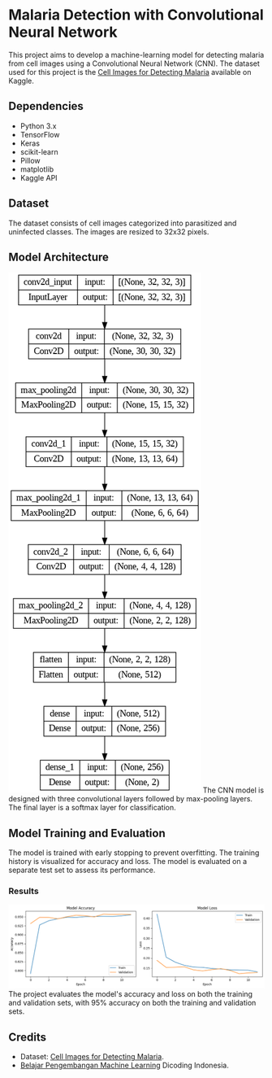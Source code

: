 # Malaria Detection with Convolutional Neural Network

This project aims to develop a machine-learning model for detecting malaria from cell images using a Convolutional Neural Network (CNN). The dataset used for this project is the [Cell Images for Detecting Malaria](https://www.kaggle.com/iarunava/cell-images-for-detecting-malaria) available on Kaggle.

## Dependencies

- Python 3.x
- TensorFlow
- Keras
- scikit-learn
- Pillow
- matplotlib
- Kaggle API

## Dataset

The dataset consists of cell images categorized into parasitized and uninfected classes. The images are resized to 32x32 pixels.

## Model Architecture

![Model Summary](model_summary.png)
The CNN model is designed with three convolutional layers followed by max-pooling layers. The final layer is a softmax layer for classification.

## Model Training and Evaluation
The model is trained with early stopping to prevent overfitting. The training history is visualized for accuracy and loss. The model is evaluated on a separate test set to assess its performance.

### Results
![Model Accuracy and Loss](accuracy_loss_plot.png)
The project evaluates the model's accuracy and loss on both the training and validation sets, with 95% accuracy on both the training and validation sets.

## Credits
* Dataset: [Cell Images for Detecting Malaria](https://www.kaggle.com/iarunava/cell-images-for-detecting-malaria).
* [Belajar Pengembangan Machine Learning](https://www.dicoding.com/academies/185) Dicoding Indonesia.
